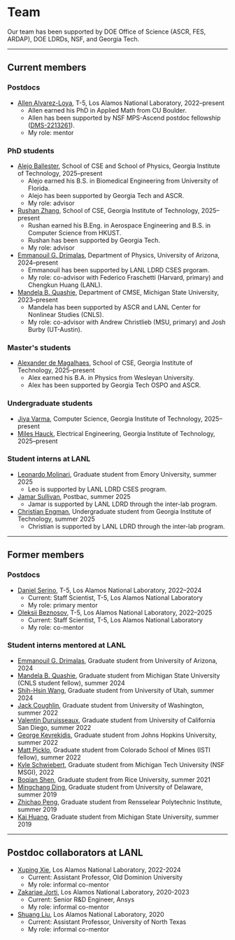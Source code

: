 # Team

Our team has been supported by DOE Office of Science (ASCR, FES, ARDAP), DOE LDRDs, NSF, and Georgia Tech. 

----

## Current members

### Postdocs
* [<ins>Allen Alvarez-Loya</ins>](https://scholar.google.com/citations?user=SU--HvcAAAAJ&hl=en), T-5, Los Alamos National Laboratory, 2022–present
    * Allen earned his PhD in Applied Math from CU Boulder.
    * Allen has been supported by NSF MPS-Ascend postdoc fellowship ([DMS-2213261](https://www.nsf.gov/awardsearch/showAward?AWD_ID=2213261)).
    * My role: mentor

### PhD students
* <ins>Alejo Ballester</ins>, School of CSE and School of Physics, Georgia Institute of Technology, 2025–present
    * Alejo earned his B.S. in Biomedical Engineering from University of Florida.
    * Alejo has been supported by Georgia Tech and ASCR.
    * My role: advisor
* [<ins>Rushan Zhang</ins>](https://rzhangbq.github.io/), School of CSE, Georgia Institute of Technology, 2025–present
    * Rushan earned his B.Eng. in Aerospace Engineering and B.S. in Computer Science from HKUST.
    * Rushan has been supported by Georgia Tech.
    * My role: advisor
* <ins>Emmanouil G. Drimalas</ins>, Department of Physics, University of Arizona, 2024–present
    * Emmanouil has been supported by LANL LDRD CSES prgoram.
    * My role: co-advisor with Federico Fraschetti (Harvard, primary) and Chengkun Huang (LANL).
* <ins>Mandela B. Quashie</ins>, Department of CMSE, Michigan State University, 2023–present
    * Mandela has been supported by ASCR and LANL Center for Nonlinear Studies (CNLS).
    * My role: co-advisor with Andrew Christlieb (MSU, primary) and Josh Burby (UT-Austin).

### Master's students
* <ins>Alexander de Magalhaes</ins>, School of CSE, Georgia Institute of Technology, 2025–present
    * Alex earned his B.A. in Physics from Wesleyan University.
    * Alex has been supported by Georgia Tech OSPO and ASCR.

### Undergraduate students
* <ins>Jiya Varma</ins>, Computer Science, Georgia Institute of Technology, 2025–present
* <ins>Miles Hauck</ins>, Electrical Engineering, Georgia Institute of Technology, 2025–present

### Student interns at LANL
* <ins>Leonardo Molinari</ins>, Graduate student from Emory University, summer 2025
    * Leo is supported by LANL LDRD CSES program.
* <ins>Jamar Sullivan</ins>, Postbac, summer 2025
    * Jamar is supported by LANL LDRD through the inter-lab program.
* <ins>Christian Engman</ins>, Undergraduate student from Georgia Institute of Technology, summer 2025
    * Christian is supported by LANL LDRD through the inter-lab program.

----

## Former members

### Postdocs
* [<ins>Daniel Serino</ins>](https://scholar.google.com/citations?user=TUTN7asAAAAJ&hl=en), T-5, Los Alamos National Laboratory, 2022–2024
    * Current: Staff Scientist, T-5, Los Alamos National Laboratory
    * My role: primary mentor
* [<ins>Oleksii Beznosov</ins>](https://scholar.google.com/citations?user=GRvnZ4cAAAAJ&hl=en), T-5, Los Alamos National Laboratory, 2022–2025
    * Current: Staff Scientist, T-5, Los Alamos National Laboratory
    * My role: co-mentor


### Student interns mentored at LANL
* <ins>Emmanouil G. Drimalas</ins>, Graduate student from University of Arizona, 2024
* <ins>Mandela B. Quashie</ins>, Graduate student from Michigan State University (CNLS student fellow), summer 2024
* <ins>Shih-Hsin Wang</ins>, Graduate student from University of Utah, summer 2024
* <ins>Jack Coughlin</ins>, Graduate student from University of Washington, summer 2022
* <ins>Valentin Duruisseaux</ins>, Graduate student from University of California San Diego, summer 2022
* <ins>George Kevrekidis</ins>, Graduate student from Johns Hopkins University, summer 2022
* <ins>Matt Picklo</ins>, Graduate student from Colorado School of Mines (ISTI fellow), summer 2022
* <ins>Kyle Schwiebert</ins>, Graduate student from Michigan Tech University (NSF MSGI), 2022
* <ins>Boqian Shen</ins>, Graduate student from Rice University, summer 2021
* <ins>Mingchang Ding</ins>, Graduate student from University of Delaware, summer 2019
* [<ins>Zhichao Peng</ins>](https://zhichaopengmath.github.io/), Graduate student from Rensselear Polytechnic Institute, summer 2019
* <ins>Kai Huang</ins>, Graduate student from Michigan State University, summer 2019

---- 

## Postdoc collaborators at LANL
* [<ins>Xuping Xie</ins>](https://www.lions.odu.edu/~xxie/), Los Alamos National Laboratory, 2022-2024
    * Current: Assistant Professor, Old Dominion University
    * My role: informal co-mentor
* <ins>Zakariae Jorti</ins>, Los Alamos National Laboratory, 2020-2023
    * Current: Senior R&D Engineer, Ansys
    * My role: informal co-mentor
* [<ins>Shuang Liu</ins>](https://sites.math.unt.edu/~shuangliu/), Los Alamos National Laboratory, 2020
    * Current: Assistant Professor, University of North Texas
    * My role: informal co-mentor
